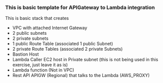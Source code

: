### This is basic template for APIGateway to Lambda integration

This is basic stack that creates 
- VPC with attached Internet Gateway
- 2 public subnets
- 2 private subnets
- 1 public Route Table (associated 1 public Subnet)
- 2 private Route Tables (associated 2 private Subnets)
- Bastion Host
- Lambda Caller EC2 host in Private subnet (this is not being used in this exercise, just leave it as is)
- Lambda function (Not in VPC)
- Rest API APIGW (Regional) that talks to the Lambda (AWS_PROXY)
